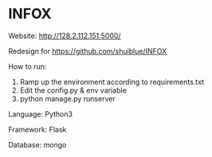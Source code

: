 # INFOX

Website: http://128.2.112.151:5000/

Redesign for https://github.com/shuiblue/INFOX

How to run:
1. Ramp up the environment according to requirements.txt
2. Edit the config.py & env variable
3. python manage.py runserver

Language: Python3

Framework: Flask

Database: mongo
